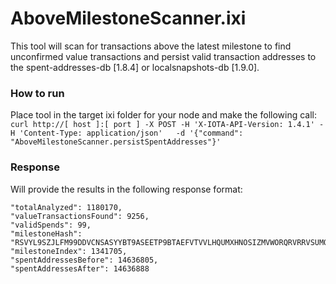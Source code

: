 # AboveMilestoneScanner.ixi
This tool will scan for transactions above the latest milestone to find unconfirmed value transactions and persist valid transaction addresses to the spent-addresses-db [1.8.4] or localsnapshots-db [1.9.0].

### How to run 
Place tool in the target ixi folder for your node and make the following call: 
`curl http://[ host ]:[ port ] -X POST -H 'X-IOTA-API-Version: 1.4.1' -H 'Content-Type: application/json'   -d '{"command": "AboveMilestoneScanner.persistSpentAddresses"}'`


### Response
Will provide the results in the following response format: 
```
"totalAnalyzed": 1180170,
"valueTransactionsFound": 9256,
"validSpends": 99,
"milestoneHash": "RSVYL9SZJLFM99DDVCNSASYYBT9ASEETP9BTAEFVTVVLHQUMXHNOSIZMVWORQRVRRVSUMQBTKGXRA9999",
"milestoneIndex": 1341705,
"spentAddressesBefore": 14636805,
"spentAddressesAfter": 14636888
```
